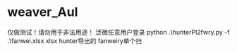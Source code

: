 # weaver_Aul
仅做测试！请勿用于非法用途！
泛微任意用户登录
python .\hunterPl2fwry.py -f .\fanwei.xlsx
xlsx hunter导出的
fanweiry单个扫
